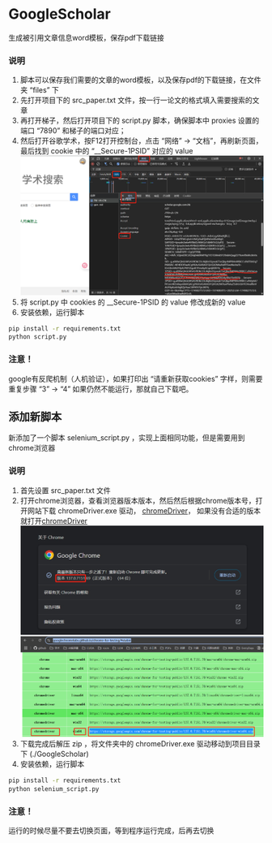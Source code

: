 # GoogleScholar
生成被引用文章信息word模板，保存pdf下载链接
### 说明
1. 脚本可以保存我们需要的文章的word模板，以及保存pdf的下载链接，在文件夹 “files” 下
2. 先打开项目下的 src_paper.txt 文件，按一行一论文的格式填入需要搜索的文章
3. 再打开梯子，然后打开项目下的 script.py 脚本，确保脚本中 proxies 设置的端口 “7890” 和梯子的端口对应；
4. 然后打开谷歌学术，按F12打开控制台，点击 “网络” -> “文档”，再刷新页面，最后找到 cookie 中的 “__Secure-1PSID” 对应的 value
![如图](images/one.png)
5. 将 script.py 中 cookies 的 __Secure-1PSID 的 value 修改成新的 value
6. 安装依赖，运行脚本
``` bash
pip install -r requirements.txt
python script.py
```
### 注意！
google有反爬机制（人机验证），如果打印出 “请重新获取cookies” 字样，则需要重复步骤 “3” -> “4”
如果仍然不能运行，那就自己下载吧。

## 添加新脚本
新添加了一个脚本 selenium_script.py ，实现上面相同功能，但是需要用到chrome浏览器
### 说明
1. 首先设置 src_paper.txt 文件
2. 打开chrome浏览器，查看浏览器版本版本，然后然后根据chrome版本号，打开网站下载 chromeDriver.exe 驱动，
[chromeDriver](https://googlechromelabs.github.io/chrome-for-testing/#stable)，
如果没有合适的版本就打开[chromeDriver](https://blog.csdn.net/zhoukeguai/article/details/113247342)
![如图1](images/two.png)
![如图2](images/three.png)
3. 下载完成后解压 zip ，将文件夹中的 chromeDriver.exe 驱动移动到项目目录下 (./GoogleScholar)
4. 安装依赖，运行脚本
``` bash
pip install -r requirements.txt
python selenium_script.py
```
### 注意！
运行的时候尽量不要去切换页面，等到程序运行完成，后再去切换
